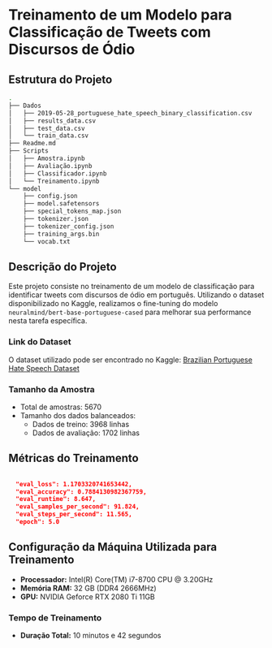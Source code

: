 
# Treinamento de um Modelo para Classificação de Tweets com Discursos de Ódio

## Estrutura do Projeto

```bash
.
├── Dados
│   ├── 2019-05-28_portuguese_hate_speech_binary_classification.csv
│   ├── results_data.csv
│   ├── test_data.csv
│   └── train_data.csv
├── Readme.md
├── Scripts
│   ├── Amostra.ipynb
│   ├── Avaliação.ipynb
│   ├── Classificador.ipynb
│   └── Treinamento.ipynb
└── model
    ├── config.json
    ├── model.safetensors
    ├── special_tokens_map.json
    ├── tokenizer.json
    ├── tokenizer_config.json
    ├── training_args.bin
    └── vocab.txt
```

## Descrição do Projeto

Este projeto consiste no treinamento de um modelo de classificação para identificar tweets com discursos de ódio em português. Utilizando o dataset disponibilizado no Kaggle, realizamos o fine-tuning do modelo `neuralmind/bert-base-portuguese-cased` para melhorar sua performance nesta tarefa específica.

### Link do Dataset

O dataset utilizado pode ser encontrado no Kaggle: [Brazilian Portuguese Hate Speech Dataset](https://www.kaggle.com/datasets/hrmello/brazilian-portuguese-hatespeech-dataset?resource=download)

### Tamanho da Amostra

- Total de amostras: 5670
- Tamanho dos dados balanceados:
  - Dados de treino: 3968 linhas
  - Dados de avaliação: 1702 linhas



## Métricas do Treinamento

```json

  "eval_loss": 1.1703320741653442,
  "eval_accuracy": 0.7884130982367759,
  "eval_runtime": 8.647,
  "eval_samples_per_second": 91.824,
  "eval_steps_per_second": 11.565,
  "epoch": 5.0

```

## Configuração da Máquina Utilizada para Treinamento

- **Processador:** Intel(R) Core(TM) i7-8700 CPU @ 3.20GHz
- **Memória RAM:** 32 GB (DDR4 2666MHz)
- **GPU:** NVIDIA Geforce RTX 2080 Ti 11GB

### Tempo de Treinamento

- **Duração Total:** 10 minutos e 42 segundos
